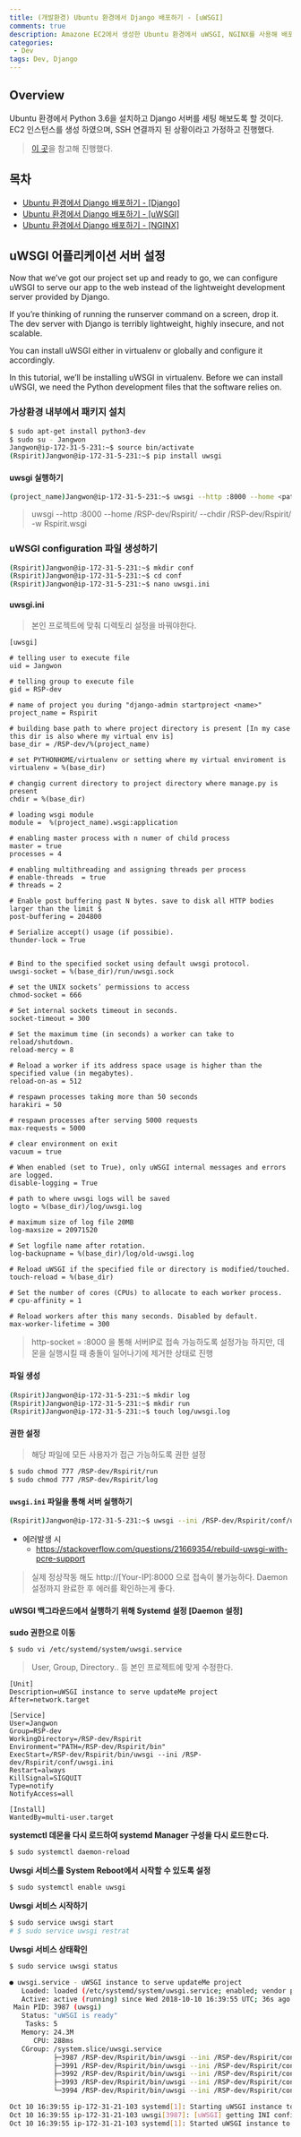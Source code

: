```yaml
---
title: (개발환경) Ubuntu 환경에서 Django 배포하기 - [uWSGI]
comments: true
description: Amazone EC2에서 생성한 Ubuntu 환경에서 uWSGI, NGINX를 사용해 배포하는 과정이다.
categories:
 - Dev
tags: Dev, Django 
---
```


## Overview

Ubuntu 환경에서 Python 3.6을 설치하고 Django 서버를 세팅 해보도록 할 것이다. EC2 인스턴스를 생성 하였으며, SSH 연결까지 된 상황이라고 가정하고 진행했다.

> [이 곳](https://medium.freecodecamp.org/django-uwsgi-nginx-postgresql-setup-on-aws-ec2-ubuntu16-04-with-python-3-6-6c58698ae9d3)을 참고해 진행했다.

## 목차

- [Ubuntu 환경에서 Django 배포하기 - [Django]](http://jangwon.me/dev/2018/10/08/(%EA%B0%9C%EB%B0%9C%ED%99%98%EA%B2%BD)-Ubuntu-%ED%99%98%EA%B2%BD%EC%97%90%EC%84%9C-Django-%EB%B0%B0%ED%8F%AC%ED%95%98%EA%B8%B0-Django-%EC%84%A4%EC%A0%95/)
- [Ubuntu 환경에서 Django 배포하기 - [uWSGI]](http://jangwon.me/dev/2018/10/10/(%EA%B0%9C%EB%B0%9C%ED%99%98%EA%B2%BD)-Ubuntu-%ED%99%98%EA%B2%BD%EC%97%90%EC%84%9C-Django-%EB%B0%B0%ED%8F%AC%ED%95%98%EA%B8%B0-Uwsgi-%EC%84%A4%EC%A0%95/)
- [Ubuntu 환경에서 Django 배포하기 - [NGINX]](http://jangwon.me/dev/2018/10/13/(%EA%B0%9C%EB%B0%9C%ED%99%98%EA%B2%BD)-Ubuntu-%ED%99%98%EA%B2%BD%EC%97%90%EC%84%9C-Django-%EB%B0%B0%ED%8F%AC%ED%95%98%EA%B8%B0-NGINX-%EC%84%A4%EC%A0%95/)

## uWSGI 어플리케이션 서버 설정

Now that we’ve got our project set up and ready to go, we can configure uWSGI to serve our app to the web instead of the lightweight development server provided by Django.

If you’re thinking of running the runserver command on a screen, drop it. The dev server with Django is terribly lightweight, highly insecure, and not scalable.

You can install uWSGI either in virtualenv or globally and configure it accordingly.

In this tutorial, we’ll be installing uWSGI in virtualenv. Before we can install uWSGI, we need the Python development files that the software relies on.

### 가상환경 내부에서 패키지 설치

```bash
$ sudo apt-get install python3-dev
$ sudo su - Jangwon
Jangwon@ip-172-31-5-231:~$ source bin/activate
(Rspirit)Jangwon@ip-172-31-5-231:~$ pip install uwsgi
```

#### uwsgi 실행하기

```bash
(project_name)Jangwon@ip-172-31-5-231:~$ uwsgi --http :8000 --home <path-to-virtualenv> --chdir <path-to-manage.py-dir> -w <project-name>.wsgi
```
> uwsgi --http :8000 --home /RSP-dev/Rspirit/ --chdir /RSP-dev/Rspirit/ -w Rspirit.wsgi

### uWSGI configuration 파일 생성하기

```bash
(Rspirit)Jangwon@ip-172-31-5-231:~$ mkdir conf
(Rspirit)Jangwon@ip-172-31-5-231:~$ cd conf
(Rspirit)Jangwon@ip-172-31-5-231:~$ nano uwsgi.ini
```
#### uwsgi.ini

> 본인 프로젝트에 맞춰 디렉토리 설정을 바꿔야한다.

```
[uwsgi]

# telling user to execute file
uid = Jangwon

# telling group to execute file
gid = RSP-dev

# name of project you during "django-admin startproject <name>"
project_name = Rspirit

# building base path to where project directory is present [In my case this dir is also where my virtual env is]
base_dir = /RSP-dev/%(project_name)

# set PYTHONHOME/virtualenv or setting where my virtual enviroment is
virtualenv = %(base_dir)

# changig current directory to project directory where manage.py is present
chdir = %(base_dir)

# loading wsgi module
module =  %(project_name).wsgi:application

# enabling master process with n numer of child process
master = true
processes = 4

# enabling multithreading and assigning threads per process
# enable-threads  = true
# threads = 2

# Enable post buffering past N bytes. save to disk all HTTP bodies larger than the limit $
post-buffering = 204800

# Serialize accept() usage (if possibie).
thunder-lock = True


# Bind to the specified socket using default uwsgi protocol.
uwsgi-socket = %(base_dir)/run/uwsgi.sock

# set the UNIX sockets’ permissions to access
chmod-socket = 666

# Set internal sockets timeout in seconds.
socket-timeout = 300

# Set the maximum time (in seconds) a worker can take to reload/shutdown.
reload-mercy = 8

# Reload a worker if its address space usage is higher than the specified value (in megabytes).
reload-on-as = 512

# respawn processes taking more than 50 seconds
harakiri = 50

# respawn processes after serving 5000 requests
max-requests = 5000

# clear environment on exit
vacuum = true

# When enabled (set to True), only uWSGI internal messages and errors are logged.
disable-logging = True

# path to where uwsgi logs will be saved
logto = %(base_dir)/log/uwsgi.log

# maximum size of log file 20MB
log-maxsize = 20971520

# Set logfile name after rotation.
log-backupname = %(base_dir)/log/old-uwsgi.log

# Reload uWSGI if the specified file or directory is modified/touched.
touch-reload = %(base_dir)

# Set the number of cores (CPUs) to allocate to each worker process.
# cpu-affinity = 1

# Reload workers after this many seconds. Disabled by default.
max-worker-lifetime = 300
```

> http-socket = :8000 을 통해 서버IP로 접속 가능하도록 설정가능 하지만, 데몬을 실행시킬 때 충돌이 일어나기에 제거한 상태로 진행

#### 파일 생성

```bash
(Rspirit)Jangwon@ip-172-31-5-231:~$ mkdir log
(Rspirit)Jangwon@ip-172-31-5-231:~$ mkdir run
(Rspirit)Jangwon@ip-172-31-5-231:~$ touch log/uwsgi.log
```

#### 권한 설정

> 해당 파일에 모든 사용자가 접근 가능하도록 권한 설정

```bash
$ sudo chmod 777 /RSP-dev/Rspirit/run
$ sudo chmod 777 /RSP-dev/Rspirit/log
```

#### `uwsgi.ini` 파일을 통해 서버 실행하기

```bash
(Rspirit)Jangwon@ip-172-31-5-231:~$ uwsgi --ini /RSP-dev/Rspirit/conf/uwsgi.ini
```
- 에러발생 시
    - https://stackoverflow.com/questions/21669354/rebuild-uwsgi-with-pcre-support

> 실제 정상작동 해도 http://[Your-IP]:8000 으로 접속이 불가능하다. Daemon 설정까지 완료한 후 에러를 확인하는게 좋다.

#### uWSGI 백그라운드에서 실행하기 위해 Systemd 설정 [Daemon 설정]

**sudo 권한으로 이동**

```bash
$ sudo vi /etc/systemd/system/uwsgi.service
```

> User, Group, Directory.. 등 본인 프로젝트에 맞게 수정한다.

```
[Unit]
Description=uWSGI instance to serve updateMe project
After=network.target

[Service]
User=Jangwon
Group=RSP-dev
WorkingDirectory=/RSP-dev/Rspirit
Environment="PATH=/RSP-dev/Rspirit/bin"
ExecStart=/RSP-dev/Rspirit/bin/uwsgi --ini /RSP-dev/Rspirit/conf/uwsgi.ini
Restart=always
KillSignal=SIGQUIT
Type=notify
NotifyAccess=all

[Install]
WantedBy=multi-user.target
```

**systemctl 데몬을 다시 로드하여 systemd Manager 구성을 다시 로드한ㄷ다.**

```bash
$ sudo systemctl daemon-reload
```

**Uwsgi 서비스를 System Reboot에서 시작할 수 있도록 설정**

```bash
$ sudo systemctl enable uwsgi
```

**Uwsgi 서비스 시작하기**

```bash
$ sudo service uwsgi start
# $ sudo service uwsgi restrat
```

**Uwsgi 서비스 상태확인**


```bash
$ sudo service uwsgi status
```

```bash
● uwsgi.service - uWSGI instance to serve updateMe project
   Loaded: loaded (/etc/systemd/system/uwsgi.service; enabled; vendor preset: enabled)
   Active: active (running) since Wed 2018-10-10 16:39:55 UTC; 36s ago
 Main PID: 3987 (uwsgi)
   Status: "uWSGI is ready"
    Tasks: 5
   Memory: 24.3M
      CPU: 288ms
   CGroup: /system.slice/uwsgi.service
           ├─3987 /RSP-dev/Rspirit/bin/uwsgi --ini /RSP-dev/Rspirit/conf/uwsgi.ini
           ├─3991 /RSP-dev/Rspirit/bin/uwsgi --ini /RSP-dev/Rspirit/conf/uwsgi.ini
           ├─3992 /RSP-dev/Rspirit/bin/uwsgi --ini /RSP-dev/Rspirit/conf/uwsgi.ini
           ├─3993 /RSP-dev/Rspirit/bin/uwsgi --ini /RSP-dev/Rspirit/conf/uwsgi.ini
           └─3994 /RSP-dev/Rspirit/bin/uwsgi --ini /RSP-dev/Rspirit/conf/uwsgi.ini

Oct 10 16:39:55 ip-172-31-21-103 systemd[1]: Starting uWSGI instance to serve updateMe project...
Oct 10 16:39:55 ip-172-31-21-103 uwsgi[3987]: [uWSGI] getting INI configuration from /RSP-dev/Rspirit/conf/uwsgi.ini
Oct 10 16:39:55 ip-172-31-21-103 systemd[1]: Started uWSGI instance to serve updateMe project.
```
